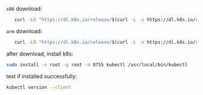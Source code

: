 
`x86` download:

```bash
   curl -LO "https://dl.k8s.io/release/$(curl -L -s https://dl.k8s.io/release/stable.txt)/bin/linux/amd64/kubectl.sha256"
```

`arm` download:

```bash
   curl -LO "https://dl.k8s.io/release/$(curl -L -s https://dl.k8s.io/release/stable.txt)/bin/linux/arm64/kubectl.sha256"
```

after download, install k8s:

```bash
sudo install -o root -g root -m 0755 kubectl /usr/local/bin/kubectl
```

test if installed successfully:

```bash
kubectl version --client
```

